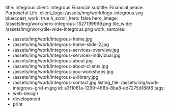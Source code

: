 title: Integrous
client: Integrous Financial
subtitle: Financial peace. Purposeful Life.
client_logo: /assets/img/work/logo-integrous.svg
bluecoast_work: true
h_scroll_hero: false
hero_image: /assets/img/work/hero-integrous-1527199999.png
tile_wide: /assets/img/work/tile-wide-integrous.png
work_samples:
  - /assets/img/work/integrous-home.jpg
  - /assets/img/work/integrous-home-slide-2.jpg
  - /assets/img/work/integrous-services-overview.jpg
  - /assets/img/work/integrous-services-individual.jpg
  - /assets/img/work/integrous-about.jpg
  - /assets/img/work/integrous-about-clients.jpg
  - /assets/img/work/integrous-you-workshops.jpg
  - /assets/img/work/integrous-u-library.jpg
  - /assets/img/work/integrous-contact.jpg
listing_tile: /assets/img/work-integrous-grid-m.jpg
id: a3f1061a-1299-466b-8ba8-ed7275d188f6
tags:
  - web-design
  - development
  - print
